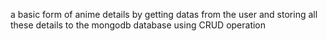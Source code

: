 a basic form of anime details by getting datas from the user and storing all these details to the mongodb database using CRUD operation